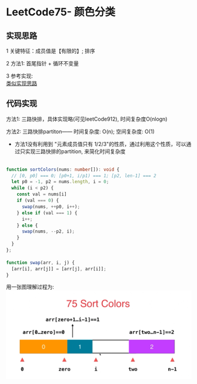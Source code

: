 # LeetCode75- 颜色分类

## 实现思路

1 关键特征：成员值是【有限的】; 排序

2 方法1:  首尾指针 + 循环不变量

3 参考实现: <br/>
[类似实现思路](https://leetcode.cn/problems/sort-colors/solution/kuai-su-pai-xu-partition-guo-cheng-she-ji-xun-huan/)


## 代码实现

方法1: 三路快排，具体实现略(可见leetCode912), 时间复杂度O(nlogn)

方法2: 三路快排partiton——  时间复杂度: O(n);  空间复杂度: O(1) 
  - 方法1没有利用到 "元素成员值只有 1/2/3"的性质，通过利用这个性质，可以通过只实现三路快排的partition, 来简化时间复杂度

```ts

function sortColors(nums: number[]): void {
  // [0, p0] === 0; [p0+1, i/p1) === 1; [p2, len-1] === 2
  let p0 = -1, p2 = nums.length, i = 0;
  while (i < p2) {
    const val = nums[i]
    if (val === 0) {
      swap(nums, ++p0, i++);
    } else if (val === 1) {
      i++;
    } else {
      swap(nums, --p2, i);
    }
  }
};

function swap(arr, i, j) {
  [arr[i], arr[j]] = [arr[j], arr[i]];
}
```

用一张图理解过程为: <br/>
![流程图](./3.1-code75示意图.png)
